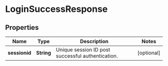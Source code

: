 
# LoginSuccessResponse

## Properties
Name | Type | Description | Notes
------------ | ------------- | ------------- | -------------
**sessionid** | **String** | Unique session ID post successful authentication. |  [optional]



